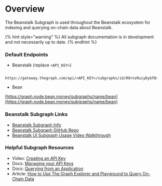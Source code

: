 # Overview

The Beanstalk Subgraph is used throughout the Beanstalk ecosystem for indexing and querying on-chain data about Beanstalk.

{% hint style="warning" %}
All subgraph documentation is in development and not necessarily up to date.
{% endhint %}

### Default Endpoints

* Beanstalk (replace `<API_KEY>`)

```url

https://gateway.thegraph.com/api/<API_KEY>/subgraphs/id/R9rnzRuiyDybfDsZfoM7eA9w8WuHtZKbroGrgWwDw1d
```

* Bean

[https://graph.node.bean.money/subgraphs/name/bean](https://graph.node.bean.money/subgraphs/name/bean)

### Beanstalk Subgraph Links

* [Beanstalk Subgraph Info](https://thegraph.com/explorer/subgraphs/R9rnzRuiyDybfDsZfoM7eA9w8WuHtZKbroGrgWwDw1d)
* [Beanstalk Subgraph GitHub Repo](https://github.com/BeanstalkFarms/Beanstalk-Subgraph)
* [Beanstalk UI Subgraph Usage Video Walkthrough](broken-reference)

### **Helpful Subgraph Resources**

* Video: [Creating an API Key](https://www.youtube.com/watch?v=UrfIpm-Vlgs)
* Docs: [Managing your API Keys](https://thegraph.com/docs/en/studio/managing-api-keys/)
* Docs: [Querying from an Application](https://thegraph.com/docs/en/developer/querying-from-your-app/)
* Article: [How to Use The Graph Explorer and Playground to Query On-Chain Data](https://medium.com/@chidubem\_/how-to-query-on-chain-data-with-the-graph-f8507488215)
